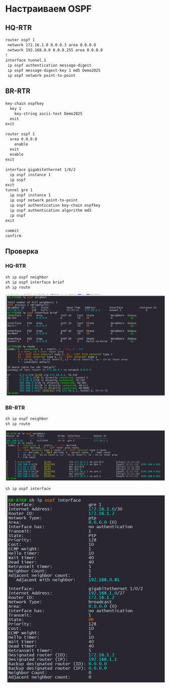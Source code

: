 # Настраиваем OSPF

## HQ-RTR

```
router ospf 1
 network 172.16.1.0 0.0.0.3 area 0.0.0.0
 network 192.168.0.0 0.0.0.255 area 0.0.0.0
!
interface tunnel.1
 ip ospf authentication message-digest
 ip ospf message-digest-key 1 md5 Demo2025
 ip ospf network point-to-point
```

## BR-RTR

```
key-chain ospfkey
  key 1
    key-string ascii-text Demo2025
  exit
exit

router ospf 1
  area 0.0.0.0
    enable
  exit
  enable
exit

interface gigabitethernet 1/0/2
  ip ospf instance 1
  ip ospf
exit
tunnel gre 1
  ip ospf instance 1
  ip ospf network point-to-point
  ip ospf authentication key-chain ospfkey
  ip ospf authentication algorithm md5
  ip ospf
exit

commit
confirm
```

## Проверка

### HQ-RTR

```
sh ip ospf neighbor 
sh ip ospf interface brief
sh ip route
```

<img src="01.png" width='600'>

### BR-RTR

```
sh ip ospf neighbor
sh ip route
```

<img src="02.png" width='600'>

```
sh ip ospf interface
```

<img src="03.png" width='600'>